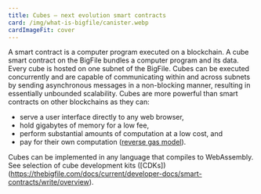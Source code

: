 ```yaml
---
title: Cubes — next evolution smart contracts
card: /img/what-is-bigfile/canister.webp
cardImageFit: cover
---
```


A smart contract is a computer program executed on a blockchain. A cube smart contract on the BigFile bundles a computer program and its data. Every cube is hosted on one subnet of the BigFile.
Cubes can be executed concurrently and are capable of communicating within and across subnets by sending asynchronous messages in a non-blocking manner, resulting in essentially unbounded scalability. Cubes are more powerful than smart contracts on other blockchains as they can:

- serve a user interface directly to any web browser,
- hold gigabytes of memory for a low fee,
- perform substantial amounts of computation at a low cost, and
- pay for their own computation ([reverse gas model](/capabilities/reverse-gas/)).

Cubes can be implemented in any language that compiles to WebAssembly. See selection of cube development kits ([CDKs])(https://thebigfile.com/docs/current/developer-docs/smart-contracts/write/overview).

